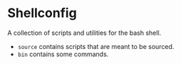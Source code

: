 # Shellconfig

A collection of scripts and utilities for the bash shell.

- `source` contains scripts that are meant to be sourced.
- `bin` contains some commands.
